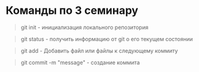 # Команды по 3 семинару

> git init - инициализация локального репозитория

> git status - получить информацию от git о его текущем состоянии

> git add - Добавить файл или файлы к следующему коммиту

> git commit -m "message" - создание коммита
